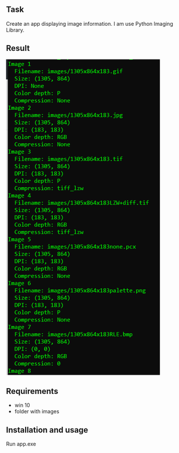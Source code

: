 ## Task

Create an app displaying image information. I am use Python Imaging Library.

## Result

![Screenshot of the program](example.png)

## Requirements

* win 10
* folder with images

## Installation and usage

Run app.exe
